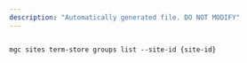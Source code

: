 ```yaml
---
description: "Automatically generated file. DO NOT MODIFY"
---
```


```cli

mgc sites term-store groups list --site-id {site-id}

```